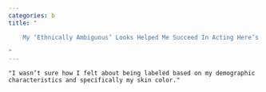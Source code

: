 ```yaml
---
categories: b
title: "

    My ‘Ethnically Ambiguous’ Looks Helped Me Succeed In Acting Here’s Why I Walked Away

"
---
```



    "I wasn’t sure how I felt about being labeled based on my demographic characteristics and specifically my skin color."

